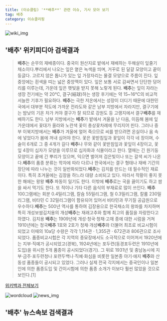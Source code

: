 ```yaml
---
title: (이슈클립) '**배추**' 관련 이슈, 기사 모아 보기
tag: 배추
category: 이슈클리핑
---
```

![wiki_img](https://user-images.githubusercontent.com/42597476/44503234-41136a80-a6d0-11e8-9071-6fc6418eafe4.png)
## **'**배추**'** 위키피디아 검색결과
>**배추**는 순무의 재배종이다. 중국이 원산지로 밭에서 재배하는 두해살이 잎줄기 채소이다.뿌리에서 나오는 잎은 옅은 녹색을 띄며, 거꾸로 된 달걀 모양이고 끝이 둥글다. 고르지 않은 톱니가 있는 잎 가장자리는 물결 모양으로 주름이 진다. 잎 중앙에는 흰색을 띠는 넓은 중앙맥이 있다. 잎은 보통 서로 감싸면서 단단한 덩어리를 이루는데, 가운데 잎은 햇빛을 받지 못해 노랗게 된다. **배추**는 잎이 자라는 생장 전기에는 약 20℃, 결구(結球)하는 생장 후기에는 약 15~16℃의 비교적 서늘한 기후가 필요하다. **배추**는 극한 저온에서는 성장이 더디기 때문에 대한민국에서 대부분 적도에 가까운 전라도와 같은 남부 지방에서 자라지만, 결구기에는 밤낮의 기온 차가 커야 결구가 잘 되므로 강원도 등 고랭지에서 결구**배추**를 재배하기도 한다. 남부 지방에서는 **배추**가 밭에서 겨울을 난 다음, 이듬해 봄에 잎 가운데에서 꽃대가 올라와 노란색 꽃이 총상꽃차례에 무리지어 핀다. 그러나 중부 이북지방에서는 **배추**가 겨울에 얼어 죽으므로 씨를 받으려면 온실이나 움 속에 넣었다가 봄에 꺼내 심어야 한다. 꽃은 꽃받침잎과 꽃잎이 각각 네 장이며, 수술이 6개로 그 중 4개가 길다 **배추**나 무와 같이 꽃받침잎과 꽃잎이 4장이고, 꽃잎 4장이 십자가 모양을 이루므로 십자화과 식물이라고 한다. 열매는 긴 원기둥 모양이고 끝에 긴 뿌리가 있으며, 익으면 벌어져 검은빛이나 또는 갈색 씨가 나온다.**배추**의 품종 분류는 학자에 따라 다르나 한국에서는 결구 형태나 재배 기간의 장단에 따라 나누는 것이 일반화되었다.**배추**는 김치를 만드는 데 필수적인 재료이다. 특히 초겨울에는 김장을 하느라 대량 소비되고 있다. 따라서 작황이 좋지 못한 해에는 왕왕 **배추** 파동이 일기도 한다. 이밖에 **배추**로는 국을 끓이기도 하고 쌈을 싸서 먹기도 한다. 또 적이나 기타 다른 음식의 부재료로 많이 쓰인다. **배추** 100그램에는 회분 0.4밀리그램, 칼슘 55밀리그램, 철 0.3밀리그램, 칼륨 230밀리그램, 비타민 C 32밀리그램이 함유되어 있어서 비타민과 무기질 공급원으로 우수하다.**배추**는 500년 역사를 통하여 김장용으로 한국채소의 왕좌를 차지하며 특히 개성보쌈김치용의 개성**배추**는 재래고추와 함께 최고의 품질을 자랑한다고 하였다. 김치용 **배추**는 1909년에 개성·청국·청채·고채 종에 대한 시럼을 거쳐 1910년에는 청국**배추** 1호와 2호가 청채·개성**배추**와 더불어 최초로 비교시험이 되었고 이때의 10a당 수량은 각각 1,114관 · 1,355관 · 672관과 806관으로 조사되었다. 품종비교시험은 각 지역의 종묘장에서도 소극적으로 이어져서 1920년에는 지부·직예가 공시되었고(경북), 1924년에는 포두련(동경포두련은 1910년에 도입)을 위시한 5개 품종이 공시되었다(경기). 그 뒤로 1931년 및 충남농시에 지부·금주·포두련청나 포련두백나·직예·화심을 비롯한 일본종 야기·애지 **배추**와 산동성 품종들이 공시되고 있었다. 그러나 실제 전국 각지에서는 중국인이나 일본인에 의한 품종도입 및 간이시험에 의한 품종 소개가 이보다 훨씬 많았을 것으로 보인다.[1]

<a href="https://ko.wikipedia.org/wiki/배추" target="_blank">위키백과 전체보기</a>

![wordcloud](https://s3.ap-northeast-2.amazonaws.com/lyrics101-wordcloud/2018-09-23-1537705217.png)
![news_img](https://user-images.githubusercontent.com/42597476/44507050-1206f400-a6e4-11e8-8d98-7ffbfebb353f.png)
## **'**배추**'** 뉴스속보 검색결과

